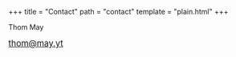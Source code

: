 +++
title = "Contact"
path = "contact"
template = "plain.html"
+++

Thom May

<big>thom@may.yt</big>

